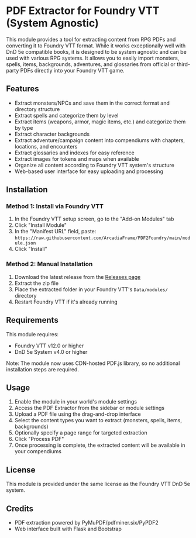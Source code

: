 # PDF Extractor for Foundry VTT (System Agnostic)

This module provides a tool for extracting content from RPG PDFs and converting it to Foundry VTT format. While it works exceptionally well with DnD 5e compatible books, it is designed to be system agnostic and can be used with various RPG systems. It allows you to easily import monsters, spells, items, backgrounds, adventures, and glossaries from official or third-party PDFs directly into your Foundry VTT game.

## Features

- Extract monsters/NPCs and save them in the correct format and directory structure
- Extract spells and categorize them by level
- Extract items (weapons, armor, magic items, etc.) and categorize them by type
- Extract character backgrounds
- Extract adventure/campaign content into compendiums with chapters, locations, and encounters
- Extract glossaries and indexes for easy reference
- Extract images for tokens and maps when available
- Organize all content according to Foundry VTT system's structure
- Web-based user interface for easy uploading and processing

## Installation

### Method 1: Install via Foundry VTT

1. In the Foundry VTT setup screen, go to the "Add-on Modules" tab
2. Click "Install Module"
3. In the "Manifest URL" field, paste: `https://raw.githubusercontent.com/ArcadiaFrame/PDF2Foundry/main/module.json`
4. Click "Install"

### Method 2: Manual Installation

1. Download the latest release from the [Releases page](https://github.com/ArcadiaFrame/PDF2Foundry/archive/refs/heads/main.zip)
2. Extract the zip file
3. Place the extracted folder in your Foundry VTT's `Data/modules/` directory
4. Restart Foundry VTT if it's already running

## Requirements

This module requires:
- Foundry VTT v12.0 or higher
- DnD 5e System v4.0 or higher

Note: The module now uses CDN-hosted PDF.js library, so no additional installation steps are required.


## Usage

1. Enable the module in your world's module settings
2. Access the PDF Extractor from the sidebar or module settings
3. Upload a PDF file using the drag-and-drop interface
4. Select the content types you want to extract (monsters, spells, items, backgrounds)
5. Optionally specify a page range for targeted extraction
6. Click "Process PDF"
7. Once processing is complete, the extracted content will be available in your compendiums

## License

This module is provided under the same license as the Foundry VTT DnD 5e system.

## Credits

- PDF extraction powered by PyMuPDF/pdfminer.six/PyPDF2
- Web interface built with Flask and Bootstrap